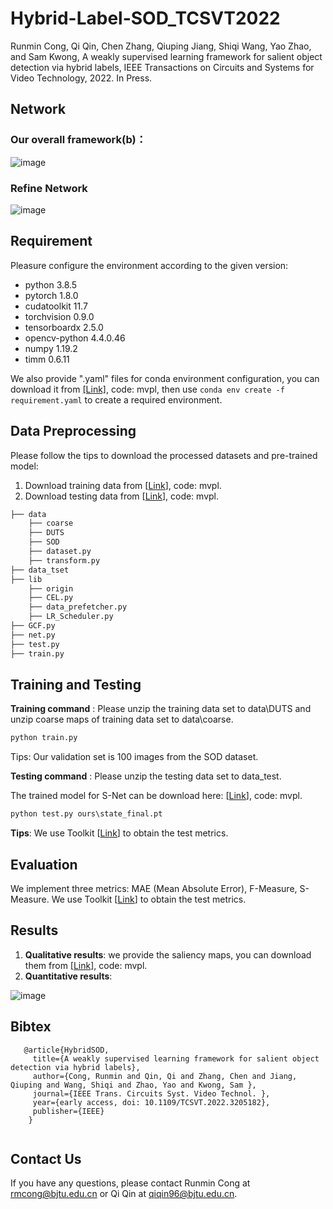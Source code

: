 # Hybrid-Label-SOD_TCSVT2022

Runmin Cong, Qi Qin, Chen Zhang, Qiuping Jiang, Shiqi Wang, Yao Zhao, and Sam Kwong, A weakly supervised learning framework for salient object detection via hybrid labels, IEEE Transactions on Circuits and Systems for Video Technology, 2022. In Press.

## Network

### Our overall framework(b)：

![image](figures/General_Framework.png)

### Refine Network

![image](figures/R-Net.png)


## Requirement

Pleasure configure the environment according to the given version:

- python 3.8.5
- pytorch 1.8.0
- cudatoolkit 11.7
- torchvision 0.9.0
- tensorboardx 2.5.0
- opencv-python 4.4.0.46
- numpy 1.19.2
- timm 0.6.11

We also provide ".yaml" files for conda environment configuration, you can download it from [[Link]](https://pan.baidu.com/s/1vj9_DCUoMukcVVNiXBlb1g), code: mvpl, then use `conda env create -f requirement.yaml` to create a required environment.

## Data Preprocessing

 Please follow the tips to download the processed datasets and pre-trained model:

 1. Download training data  from [[Link](https://pan.baidu.com/s/1rE24g_NCsAoIUrp4bBrr0A)], code: mvpl.
2. Download testing data from [[Link](https://pan.baidu.com/s/1VuLhp-hs4jAt17_6V5ZIGA)], code: mvpl.


```python
├── data
    ├── coarse
    ├── DUTS
    ├── SOD
    ├── dataset.py 
    ├── transform.py
├── data_tset
├── lib
    ├── origin
    ├── CEL.py
    ├── data_prefetcher.py
    ├── LR_Scheduler.py
├── GCF.py
├── net.py
├── test.py
├── train.py
```


## Training and Testing

**Training command** :
Please unzip the training data set to data\DUTS and unzip coarse maps of training data set to data\coarse.
```python
python train.py
```
Tips: Our validation set is 100 images from the SOD dataset.

**Testing command** :
Please unzip the testing data set to data_test.

The trained model for S-Net can be download here: [[Link](https://pan.baidu.com/s/17pz3HVInUS7wnUN2v2s_Yw)], code: mvpl.
```python
python test.py ours\state_final.pt
```
**Tips**: We use Toolkit [[Link](https://github.com/zyjwuyan/SOD_Evaluation_Metrics)] to obtain the test metrics.

## Evaluation
We implement three metrics: MAE (Mean Absolute Error), F-Measure, S-Measure.
We use Toolkit [[Link](https://github.com/zyjwuyan/SOD_Evaluation_Metrics)] to obtain the test metrics.
## Results

1. **Qualitative results**: we provide the saliency maps, you can download them from [[Link](https://pan.baidu.com/s/1-BRWR5riSYSVwD916K9Vgw)], code: mvpl.
2. **Quantitative results**: 

![image](figures/result.png)



## Bibtex
```
   @article{HybridSOD,
     title={A weakly supervised learning framework for salient object detection via hybrid labels},
     author={Cong, Runmin and Qin, Qi and Zhang, Chen and Jiang, Qiuping and Wang, Shiqi and Zhao, Yao and Kwong, Sam },
     journal={IEEE Trans. Circuits Syst. Video Technol. },
     year={early access, doi: 10.1109/TCSVT.2022.3205182},
     publisher={IEEE}
    }
  
```
## Contact Us
If you have any questions, please contact Runmin Cong at [rmcong@bjtu.edu.cn](mailto:rmcong@bjtu.edu.cn) or Qi Qin at [qiqin96@bjtu.edu.cn](mailto:qiqin96@bjtu.edu.cn).

